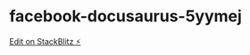 # facebook-docusaurus-5yymej

[Edit on StackBlitz ⚡️](https://stackblitz.com/edit/facebook-docusaurus-5yymej)